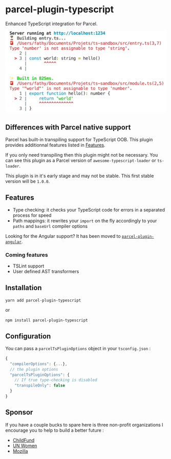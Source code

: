 # parcel-plugin-typescript

Enhanced TypeScript integration for Parcel.

![Screenshot](./.assets/screenshot.png)

## Differences with Parcel native support

Parcel has built-in transpiling support for TypeScript OOB. This plugin provides additionnal features listed in [Features](#features).

If you only need transpiling then this plugin might not be necessary. You can see this plugin as a Parcel version of `awesome-typescript-loader` or `ts-loader`.

This plugin is in it's early stage and may not be stable. This first stable version will be `1.0.0`.

## Features

- Type checking: it checks your TypeScript code for errors in a separated process for speed
- Path mappings: it rewrites your `import` on the fly accordingly to your `paths` and `baseUrl` compiler options

Looking for the Angular support? It has been moved to [`parcel-plugin-angular`](https://github.com/fathyb/parcel-plugin-angular).

### Coming features

- TSLint support
- User defined AST transformers

## Installation

`yarn add parcel-plugin-typescript`

or

`npm install parcel-plugin-typescript`

## Configuration

You can pass a `parcelTsPluginOptions` object in your `tsconfig.json` :
```js
{
  "compilerOptions": {...},
  // the plugin options
  "parcelTsPluginOptions": {
    // If true type-checking is disabled
    "transpileOnly": false
  }
}
```

## Sponsor

If you have a couple bucks to spare here is three non-profit organizations I encourage you to help to build a better future :
- [ChildFund](https://www.childfund.org/Ways-To-Donate)
- [UN Women](https://donate.unwomen.org/now)
- [Mozilla](https://donate.mozilla.org)

